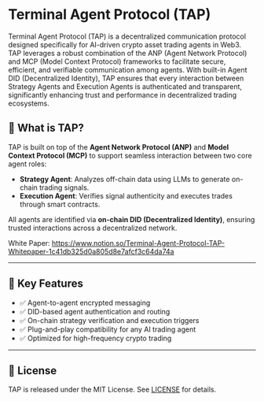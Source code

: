 # Terminal Agent Protocol (TAP)

Terminal Agent Protocol (TAP) is a decentralized communication protocol designed specifically for AI-driven crypto asset trading agents in Web3. TAP leverages a robust combination of the ANP (Agent Network Protocol) and MCP (Model Context Protocol) frameworks to facilitate secure, efficient, and verifiable communication among agents. With built-in Agent DID (Decentralized Identity), TAP ensures that every interaction between Strategy Agents and Execution Agents is authenticated and transparent, significantly enhancing trust and performance in decentralized trading ecosystems.

## 🚀 What is TAP?

TAP is built on top of the **Agent Network Protocol (ANP)** and **Model Context Protocol (MCP)** to support seamless interaction between two core agent roles:

- **Strategy Agent**: Analyzes off-chain data using LLMs to generate on-chain trading signals.
- **Execution Agent**: Verifies signal authenticity and executes trades through smart contracts.

All agents are identified via **on-chain DID (Decentralized Identity)**, ensuring trusted interactions across a decentralized network.

White Paper: https://www.notion.so/Terminal-Agent-Protocol-TAP-Whitepaper-1c41db325d0a805d8e7afcf3c64da74a

---

## 🔧 Key Features

- ✅ Agent-to-agent encrypted messaging
- ✅ DID-based agent authentication and routing
- ✅ On-chain strategy verification and execution triggers
- ✅ Plug-and-play compatibility for any AI trading agent
- ✅ Optimized for high-frequency crypto trading

---

## 📄 License

TAP is released under the MIT License. See [LICENSE](./LICENSE) for details.
